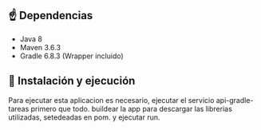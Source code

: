 
## ☝️ Dependencias

* Java 8
* Maven 3.6.3
* Gradle 6.8.3 (Wrapper incluido)

## 🚀 Instalación y ejecución
Para ejecutar esta aplicacion es necesario, ejecutar el servicio api-gradle-tareas primero que todo.
buildear la app para descargar las librerias utilizadas, setedeadas en pom.
y ejecutar run.


